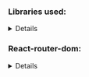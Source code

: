 

### Libraries used:
<details>

```javascript
> react-router-dom
> fontawesome
> {dateRange} from 'react-date-range';
> {format} from 'date-fns';
> jsonwebtoken

```
</details>

### React-router-dom:

<details>

```javascript
      import {useNavigate, useLocation} from 'react-router-dom';

- Search button handleSearch:
      const navigate = useNavigate();
      const handleSearch = () => {
        navigate("/hotels", {state: {destination, date, options}})
      }

- In the result pages:
      const location = useLocation();



```
</details>
